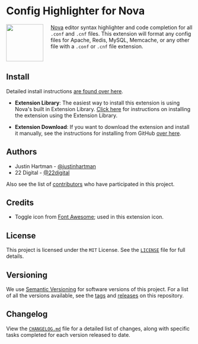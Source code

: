 # Config Highlighter for Nova

<img style="float:left;width:100px;height:auto;padding:0 20px 0 0;"
src="https://bit.ly/3er6C4J">

[Nova][nova] editor syntax highlighter and code completion for all `.conf` and
`.cnf` files. This extension will format any config files for Apache, Redis,
MySQL, Memcache, or any other file with a `.conf` or `.cnf` file extension.

<div style="clear:both;"></div>

## Install

Detailed install instructions [are found over here][instructions].

- **Extension Library**: The easiest way to install this extension is using
  Nova's built in Extension Library. [Click here][install-nova] for instructions
  on installing the extension using the Extension Library.

- **Extension Download**: If you want to download the extension and install it
  manually, see the instructions for installing from GitHub
  [over here][install-github].

## Authors

- Justin Hartman - [@justinhartman][author-1]
- 22 Digital - [@22digital][author-2]

Also see the list of [contributors][contribs] who have participated in this
project.

## Credits

- Toggle icon from [Font Awesome][fa]; used in this extension icon.

## License

This project is licensed under the `MIT` License. See the [`LICENSE`][license]
file for full details.

## Versioning

We use [Semantic Versioning][semver] for software versions of this project.
For a list of all the versions available, see the [tags][tags] and
[releases][releases] on this repository.

## Changelog

View the [`CHANGELOG.md`][changelog] file for a detailed list of changes,
along with specific tasks completed for each version released to date.

[nova]: https://panic.com/nova/
[license]: https://github.com/justinhartman/nova-conf/blob/master/LICENSE.md
[issues]:  https://github.com/justinhartman/nova-conf/issues
[semver]: http://semver.org
[tags]:  https://github.com/justinhartman/nova-conf/tags
[releases]:  https://github.com/justinhartman/nova-conf/tags
[contribs]:  https://github.com/justinhartman/nova-conf/graphs/master
[latest]: https://github.com/justinhartman/nova-conf/releases/latest
[author-1]: https://github.com/justinhartman
[author-2]: https://22digital.co.za
[changelog]: https://github.com/justinhartman/nova-conf/blob/master/CHANGELOG.md
[fa]: https://fontawesome.com/
[instructions]: https://github.com/justinhartman/nova-conf/blob/master/INSTALL.md
[install-nova]: https://github.com/justinhartman/nova-conf/blob/master/INSTALL.md#install-from-extension-library
[install-github]: https://github.com/justinhartman/nova-conf/blob/master/INSTALL.md#install-from-github
